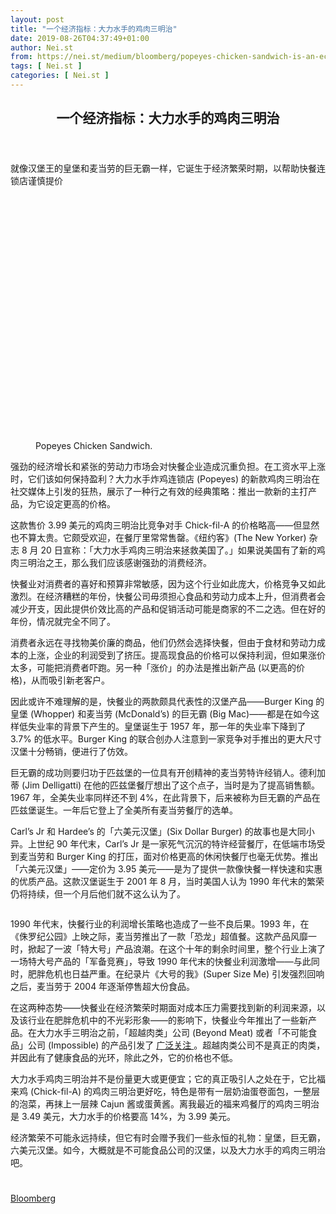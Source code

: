 ```yaml
---
layout: post
title: "一个经济指标：大力水手的鸡肉三明治"
date: 2019-08-26T04:37:49+01:00
author: Nei.st
from: https://nei.st/medium/bloomberg/popeyes-chicken-sandwich-is-an-economic-indicator
tags: [ Nei.st ]
categories: [ Nei.st ]
---
```


<article class="post-3940 post type-post status-publish format-standard hentry category-bloomberg" id="post-3940">
 <header class="page-header medium Archives">
  <div class="page-header__image">
  </div>
  <div class="page-header__content">
   <h1 class="page-title text-align-center">
    一个经济指标：大力水手的鸡肉三明治
   </h1>
  </div>
 </header>
 <div class="entry-content aesop-entry-content" id="post-3940-content">
  <link as="font" crossorigin="anonymous" href="//cdn.jsdelivr.net/gh/0nd1jyU39XQ/_/glyph/font-face/0uIzqoZjSuJfvSBnvgXTcApMtcVhMcpr.woff" rel="preload" type="font/woff"/>
  <link as="font" crossorigin="anonymous" href="//cdn.jsdelivr.net/gh/0nd1jyU39XQ/_/glyph/font-face/1sTnSLZWDKucPX6SAk.woff" rel="preload" type="font/woff"/>
  <p class="blog-post__description">
   就像汉堡王的皇堡和麦当劳的巨无霸一样，它诞生于经济繁荣时期，以帮助快餐连锁店谨慎提价
  </p>
  <span id="more-3940">
  </span>
  <div class="container large img component-image">
   <div class="aspectRatioPlaceholder" style="padding-bottom:75%;height: 0;">
    <div class="progressiveMedia" data-height="1536" data-width="2048">
     <img alt="" class="progressiveMedia-image" data-src="https://cdn.jsdelivr.net/gh/0nd1jyU39XQ/_/img/1/e52bf525ly1g6cwjbw1mfj21kw16oqv7.jpg" src="https://cdn.jsdelivr.net/gh/0nd1jyU39XQ/_/img/1/e52bf525ly1g6cwjbw1mfj21kw16oqv7.jpg"/>
    </div>
   </div>
   <div class="aesop-image-component">
    <figure class="aesop-image-component-image aesop-component-align-center aesop-image-component-caption-left">
     <figcaption class="aesop-image-component-caption">
      <p class="aesop-cap-description">
       Popeyes Chicken Sandwich.
      </p>
      <p class="aesop-cap-cred">
      </p>
     </figcaption>
    </figure>
   </div>
  </div>
  <p>
   强劲的经济增长和紧张的劳动力市场会对快餐企业造成沉重负担。在工资水平上涨时，它们该如何保持盈利？大力水手炸鸡连锁店 (Popeyes) 的新款鸡肉三明治在社交媒体上引发的狂热，展示了一种行之有效的经典策略：推出一款新的主打产品，为它设定更高的价格。
  </p>
  <p>
   这款售价 3.99 美元的鸡肉三明治比竞争对手 Chick-fil-A 的价格略高——但显然也不算太贵。它颇受欢迎，在餐厅里常常售罄。《纽约客》(The New Yorker) 杂志 8 月 20 日宣称：「大力水手鸡肉三明治来拯救美国了。」如果说美国有了新的鸡肉三明治之王，那么我们应该感谢强劲的消费经济。
  </p>
  <p>
   快餐业对消费者的喜好和预算非常敏感，因为这个行业如此庞大，价格竞争又如此激烈。在经济糟糕的年份，快餐公司毋须担心食品和劳动力成本上升，但消费者会减少开支，因此提供价效比高的产品和促销活动可能是商家的不二之选。但在好的年份，情况就完全不同了。
  </p>
  <p>
   <span class="markup--p">
    消费者永远在寻找物美价廉的商品，他们仍然会选择快餐，但由于食材和劳动力成本的上涨，企业的利润受到了挤压。提高现食品的价格可以保持利润，但如果涨价太多，可能把消费者吓跑。另一种「涨价」的办法是推出新产品 (以更高的价格)，从而吸引新老客户。
   </span>
  </p>
  <p>
   <span class="markup--p">
    因此或许不难理解的是，快餐业的两款颇具代表性的汉堡产品——Burger King 的皇堡 (Whopper) 和麦当劳 (McDonald’s) 的巨无霸 (Big Mac)——都是在如今这样低失业率的背景下产生的。皇堡诞生于 1957 年，那一年的失业率下降到了 3.7% 的低水平。Burger King 的联合创办人注意到一家竞争对手推出的更大尺寸汉堡十分畅销，便进行了仿效。
   </span>
  </p>
  <div class="code-block code-block-1" style="margin: 8px 0; clear: both;">
   <div class="container ads_KbHEVhh8Rw">
    <div class="card card--blog post-sidebar">
     <div class="card-body">
      <div class="logo_ngcontent-kty-0">
      </div>
      <div class="iframe-blocker U6XAMK63Vh00WqvF2BacIQ">
       <div class="background-h60B">
       </div>
       <div class="WumZiPCS4MeMw4pxQ">
       </div>
      </div>
     </div>
     <div class="card-footer">
      <div class="card-footer-wrapper" layout="row bottom-left">
      </div>
     </div>
    </div>
   </div>
  </div>
  <p>
   巨无霸的成功则要归功于匹兹堡的一位具有开创精神的麦当劳特许经销人。德利加蒂 (Jim Delligatti) 在他的匹兹堡餐厅想出了这个点子，当时是为了提高销售额。1967 年，全美失业率同样还不到 4%，在此背景下，后来被称为巨无霸的产品在匹兹堡诞生。一年后它登上了全美所有麦当劳餐厅的选单。
  </p>
  <p>
   Carl’s Jr 和 Hardee’s 的「六美元汉堡」(Six Dollar Burger) 的故事也是大同小异。上世纪 90 年代末，Carl’s Jr 是一家死气沉沉的特许经营餐厅，在低端市场受到麦当劳和 Burger King 的打压，面对价格更高的休闲快餐厅也毫无优势。推出「六美元汉堡」——定价为 3.95 美元——是为了提供一款像快餐一样快速和实惠的优质产品。这款汉堡诞生于 2001 年 8 月，当时美国人认为 1990 年代末的繁荣仍将持续，但一个月后他们就不这么认为了。
  </p>
  <div class="container img">
   <div class="aspectRatioPlaceholder">
    <div class="progressiveMedia" data-height="748" data-width="1365">
     <img alt="" class="progressiveMedia-image lazyload" data-src="https://cdn.jsdelivr.net/gh/0nd1jyU39XQ/_/img/1/e52bf525ly1g6cxc7i1zoj211x0ks3zo.jpg" src="https://cdn.jsdelivr.net/gh/0nd1jyU39XQ/_/img/1/e52bf525ly1g6cxc7i1zoj211x0ks3zo.jpg"/>
    </div>
   </div>
  </div>
  <p>
   <span class="markup--p">
    1990 年代末，快餐行业的利润增长策略也造成了一些不良后果。1993 年，在《侏罗纪公园》上映之际，麦当劳推出了一款「恐龙」超值餐。这款产品风靡一时，掀起了一波「特大号」产品浪潮。在这个十年的剩余时间里，整个行业上演了一场特大号产品的「军备竞赛」，导致 1990 年代末的快餐业利润激增——与此同时，肥胖危机也日益严重。在纪录片《大号的我》(Super Size Me) 引发强烈回响之后，麦当劳于 2004 年逐渐停售超大份食品。
   </span>
  </p>
  <p>
   在这两种态势——快餐业在经济繁荣时期面对成本压力需要找到新的利润来源，以及该行业在肥胖危机中的不光彩形象——的影响下，快餐业今年推出了一些新产品。在大力水手三明治之前，「超越肉类」公司 (Beyond Meat) 或者「不可能食品」公司 (Impossible) 的产品引发了
   <a href="https://nei.st/medium/caixin/cw864a" rel="noopener noreferrer" target="_blank">
    广泛关注
   </a>
   。超越肉类公司不是真正的肉类，并因此有了健康食品的光环，除此之外，它的价格也不低。
  </p>
  <p>
   大力水手鸡肉三明治并不是份量更大或更便宜；它的真正吸引人之处在于，它比福来鸡 (Chick-fil-A) 的鸡肉三明治更好吃，特色是带有一层奶油蛋卷面包，一整层的泡菜，再抹上一层辣 Cajun 酱或蛋黄酱。离我最近的福来鸡餐厅的鸡肉三明治是 3.49 美元，大力水手的价格要高 14%，为 3.99 美元。
  </p>
  <p>
   经济繁荣不可能永远持续，但它有时会赠予我们一些永恒的礼物：皇堡，巨无霸，六美元汉堡。如今，大概就是不可能食品公司的汉堡，以及大力水手的鸡肉三明治吧。
  </p>
  <div class="code-block code-block-1" style="margin: 8px 0; clear: both;">
   <div class="container ads_KbHEVhh8Rw">
    <div class="card card--blog post-sidebar">
     <div class="card-body">
      <div class="logo_ngcontent-kty-0">
      </div>
      <div class="iframe-blocker U6XAMK63Vh00WqvF2BacIQ">
       <div class="background-h60B">
       </div>
       <div class="WumZiPCS4MeMw4pxQ">
       </div>
      </div>
     </div>
     <div class="card-footer">
      <div class="card-footer-wrapper" layout="row bottom-left">
      </div>
     </div>
    </div>
   </div>
  </div>
  <div class="container ag ah">
   <div class="fe n el">
    <a class="dt du bn bo bp bq br bs bt bu dv dw bx by dx dy" href="https://nei.st/category/medium/bloomberg?source=https://www.bloomberg.com/opinion/articles/2019-08-21/popeyes-chicken-sandwich-is-an-economic-indicator">
     <div class="c ff fg ag ah fh el fi fj ce fk fl fm fn fo fp fq fr fs ft fu">
      <div class="bs em en eo ep eq fv ah fw fg ag bm eu fx q fy fz p ac">
      </div>
     </div>
    </a>
   </div>
  </div>
  <div class="code-block code-block-2" style="margin: 8px 0; clear: both;">
   <br/>
   <div class="container ads_KbHEVhh8Rw">
    <div class="card card--blog post-sidebar">
     <div class="card-body">
      <div class="logo_ngcontent-kty-0">
      </div>
      <div class="iframe-blocker U6XAMK63Vh00WqvF2BacIQ">
       <div class="background-h60B">
       </div>
       <div class="WumZiPCS4MeMw4pxQ">
       </div>
      </div>
     </div>
     <div class="card-footer">
      <div class="card-footer-wrapper" layout="row bottom-left">
      </div>
     </div>
    </div>
   </div>
  </div>
 </div>
 <footer class="entry-footer">
  <div class="categories icon-link">
   <a href="https://nei.st/category/medium/bloomberg" rel="category tag">
    Bloomberg
   </a>
  </div>
 </footer>
</article>


